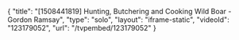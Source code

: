{
    "title": "[1508441819] Hunting, Butchering and Cooking Wild Boar - Gordon Ramsay",
    "type": "solo",
    "layout": "iframe-static",
    "videoId": "123179052",
    "url": "\/tvpembed\/123179052"
}